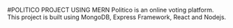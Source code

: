 #POLITICO PROJECT USING MERN
Politico is an online voting platform.
This project is built using MongoDB, Express Framework, React and Nodejs.